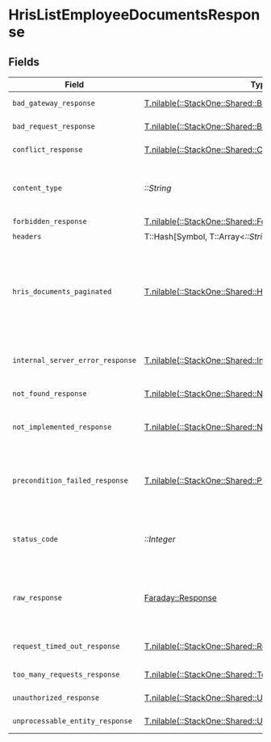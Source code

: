 # HrisListEmployeeDocumentsResponse


## Fields

| Field                                                                                                            | Type                                                                                                             | Required                                                                                                         | Description                                                                                                      |
| ---------------------------------------------------------------------------------------------------------------- | ---------------------------------------------------------------------------------------------------------------- | ---------------------------------------------------------------------------------------------------------------- | ---------------------------------------------------------------------------------------------------------------- |
| `bad_gateway_response`                                                                                           | [T.nilable(::StackOne::Shared::BadGatewayResponse)](../../models/shared/badgatewayresponse.md)                   | :heavy_minus_sign:                                                                                               | Bad gateway error.                                                                                               |
| `bad_request_response`                                                                                           | [T.nilable(::StackOne::Shared::BadRequestResponse)](../../models/shared/badrequestresponse.md)                   | :heavy_minus_sign:                                                                                               | Invalid request.                                                                                                 |
| `conflict_response`                                                                                              | [T.nilable(::StackOne::Shared::ConflictResponse)](../../models/shared/conflictresponse.md)                       | :heavy_minus_sign:                                                                                               | Conflict with current state.                                                                                     |
| `content_type`                                                                                                   | *::String*                                                                                                       | :heavy_check_mark:                                                                                               | HTTP response content type for this operation                                                                    |
| `forbidden_response`                                                                                             | [T.nilable(::StackOne::Shared::ForbiddenResponse)](../../models/shared/forbiddenresponse.md)                     | :heavy_minus_sign:                                                                                               | Forbidden.                                                                                                       |
| `headers`                                                                                                        | T::Hash[Symbol, T::Array<*::String*>]                                                                            | :heavy_check_mark:                                                                                               | N/A                                                                                                              |
| `hris_documents_paginated`                                                                                       | [T.nilable(::StackOne::Shared::HrisDocumentsPaginated)](../../models/shared/hrisdocumentspaginated.md)           | :heavy_minus_sign:                                                                                               | The documents related to the employee with the given identifier were retrieved.                                  |
| `internal_server_error_response`                                                                                 | [T.nilable(::StackOne::Shared::InternalServerErrorResponse)](../../models/shared/internalservererrorresponse.md) | :heavy_minus_sign:                                                                                               | Server error while executing the request.                                                                        |
| `not_found_response`                                                                                             | [T.nilable(::StackOne::Shared::NotFoundResponse)](../../models/shared/notfoundresponse.md)                       | :heavy_minus_sign:                                                                                               | Resource not found.                                                                                              |
| `not_implemented_response`                                                                                       | [T.nilable(::StackOne::Shared::NotImplementedResponse)](../../models/shared/notimplementedresponse.md)           | :heavy_minus_sign:                                                                                               | This functionality is not implemented.                                                                           |
| `precondition_failed_response`                                                                                   | [T.nilable(::StackOne::Shared::PreconditionFailedResponse)](../../models/shared/preconditionfailedresponse.md)   | :heavy_minus_sign:                                                                                               | Precondition failed: linked account belongs to a disabled integration.                                           |
| `status_code`                                                                                                    | *::Integer*                                                                                                      | :heavy_check_mark:                                                                                               | HTTP response status code for this operation                                                                     |
| `raw_response`                                                                                                   | [Faraday::Response](https://www.rubydoc.info/gems/faraday/Faraday/Response)                                      | :heavy_check_mark:                                                                                               | Raw HTTP response; suitable for custom response parsing                                                          |
| `request_timed_out_response`                                                                                     | [T.nilable(::StackOne::Shared::RequestTimedOutResponse)](../../models/shared/requesttimedoutresponse.md)         | :heavy_minus_sign:                                                                                               | The request has timed out.                                                                                       |
| `too_many_requests_response`                                                                                     | [T.nilable(::StackOne::Shared::TooManyRequestsResponse)](../../models/shared/toomanyrequestsresponse.md)         | :heavy_minus_sign:                                                                                               | Too many requests.                                                                                               |
| `unauthorized_response`                                                                                          | [T.nilable(::StackOne::Shared::UnauthorizedResponse)](../../models/shared/unauthorizedresponse.md)               | :heavy_minus_sign:                                                                                               | Unauthorized access.                                                                                             |
| `unprocessable_entity_response`                                                                                  | [T.nilable(::StackOne::Shared::UnprocessableEntityResponse)](../../models/shared/unprocessableentityresponse.md) | :heavy_minus_sign:                                                                                               | Validation error.                                                                                                |